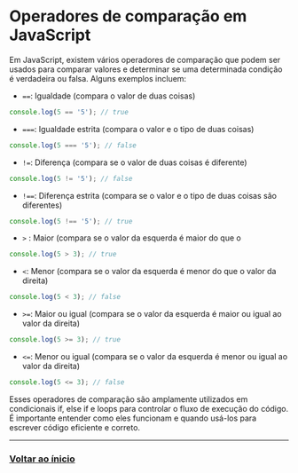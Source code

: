 # Operadores de comparação em JavaScript

Em JavaScript, existem vários operadores de comparação que podem ser usados para comparar valores e determinar se uma determinada condição é verdadeira ou falsa. Alguns exemplos incluem:

-   `==`: Igualdade (compara o valor de duas coisas)

```javascript
console.log(5 == '5'); // true
```

-   `===`: Igualdade estrita (compara o valor e o tipo de duas coisas)

```javascript
console.log(5 === '5'); // false
```

-   `!=`: Diferença (compara se o valor de duas coisas é diferente)

```javascript
console.log(5 != '5'); // false
```

-   `!==`: Diferença estrita (compara se o valor e o tipo de duas coisas são diferentes)

```javascript
console.log(5 !== '5'); // true
```

-   `>` : Maior (compara se o valor da esquerda é maior do que o

```javascript
console.log(5 > 3); // true
```

-   `<`: Menor (compara se o valor da esquerda é menor do que o valor da direita)

```javascript
console.log(5 < 3); // false
```

-   `>=`: Maior ou igual (compara se o valor da esquerda é maior ou igual ao valor da direita)

```javascript
console.log(5 >= 3); // true
```

-   `<=`: Menor ou igual (compara se o valor da esquerda é menor ou igual ao valor da direita)

```javascript
console.log(5 <= 3); // false
```

Esses operadores de comparação são amplamente utilizados em condicionais if, else if e loops para controlar o fluxo de execução do código. É importante entender como eles funcionam e quando usá-los para escrever código eficiente e correto.

---

### [Voltar ao ínicio](./index.md)
